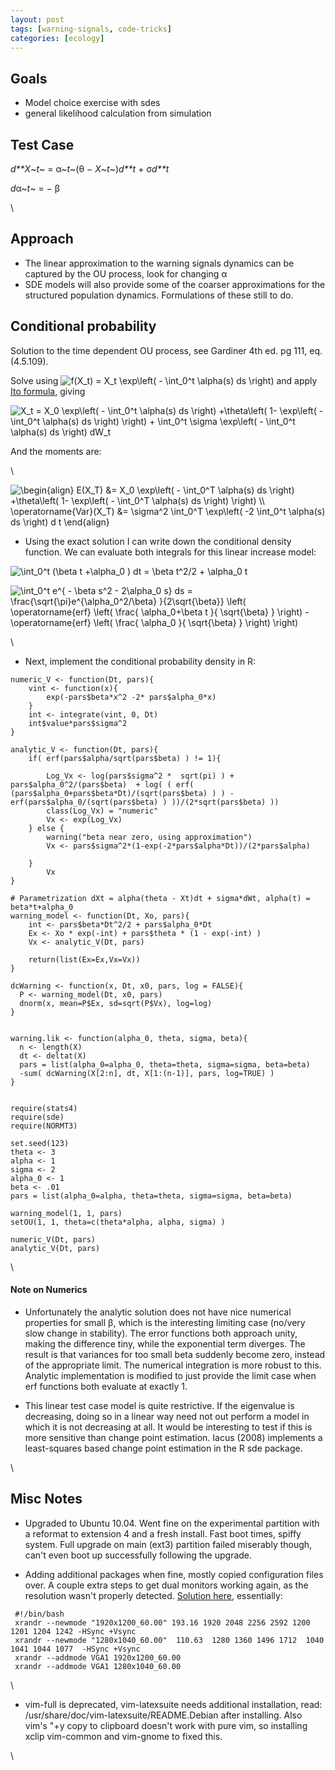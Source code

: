 ```yaml
---
layout: post
tags: [warning-signals, code-tricks]
categories: [ecology]
---
```






 





Goals
-----

-   Model choice exercise with sdes
-   general likelihood calculation from simulation

Test Case
---------

*d**X*~*t*~ = α~*t*~(θ − *X*~*t*~)*d**t* + σ*d**t*

*d*α~*t*~ = − β

\

Approach
--------

-   The linear approximation to the warning signals dynamics can be
    captured by the OU process, look for changing α
-   SDE models will also provide some of the coarser approximations for
    the structured population dynamics. Formulations of these still to
    do.

Conditional probability
-----------------------

Solution to the time dependent OU process, see Gardiner 4th ed. pg 111,
eq. (4.5.109).

Solve using ![ f(X\_t) = X\_t \\exp\\left( - \\int\_0\^t \\alpha(s) ds
\\right)
](http://openwetware.org/images/math/2/6/1/261158506a921c58c07cce2014f09198.png)
and apply [Ito
formula](http://en.wikipedia.org/wiki/It%C5%8D%E2%80%93Doeblin%27s_formula "http://en.wikipedia.org/wiki/It%C5%8D%E2%80%93Doeblin%27s_formula"),
giving

![ X\_t = X\_0 \\exp\\left( - \\int\_0\^t \\alpha(s) ds \\right)
+\\theta\\left( 1- \\exp\\left( - \\int\_0\^t \\alpha(s) ds \\right)
\\right) + \\int\_0\^t \\sigma \\exp\\left( - \\int\_0\^t \\alpha(s) ds
\\right) dW\_t
](http://openwetware.org/images/math/8/b/2/8b2d9515dd6a89360e9c97a122103193.png)

And the moments are:

\

![ \\begin{align} E(X\_T) &= X\_0 \\exp\\left( - \\int\_0\^T \\alpha(s)
ds \\right) +\\theta\\left( 1- \\exp\\left( - \\int\_0\^T \\alpha(s) ds
\\right) \\right) \\\\ \\operatorname{Var}(X\_T) &= \\sigma\^2
\\int\_0\^T \\exp\\left( -2 \\int\_0\^t \\alpha(s) ds \\right) d t
\\end{align}
](http://openwetware.org/images/math/e/5/a/e5ab85ca602fb12998c2eb985474c7e6.png)

-   Using the exact solution I can write down the conditional density
    function. We can evaluate both integrals for this linear increase
    model:

![ \\int\_0\^t (\\beta t +\\alpha\_0 ) dt = \\beta t\^2/2 + \\alpha\_0 t
](http://openwetware.org/images/math/e/8/f/e8f494fb0fc3fffba3ebbf121a70100a.png)

![ \\int\_0\^t e\^{ - \\beta s\^2 - 2\\alpha\_0 s} ds =
\\frac{\\sqrt{\\pi}e\^{\\alpha\_0\^2/\\beta} }{2\\sqrt{\\beta}} \\left(
\\operatorname{erf} \\left( \\frac{ \\alpha\_0+\\beta t }{
\\sqrt{\\beta} } \\right) - \\operatorname{erf} \\left( \\frac{
\\alpha\_0 }{ \\sqrt{\\beta} } \\right) \\right)
](http://openwetware.org/images/math/7/a/2/7a2b755c9174107368e4480c60e685b4.png)

\

-   Next, implement the conditional probability density in R:

~~~~ {.de1}
numeric_V <- function(Dt, pars){
    vint <- function(x){
        exp(-pars$beta*x^2 -2* pars$alpha_0*x)
    }
    int <- integrate(vint, 0, Dt)
    int$value*pars$sigma^2
}
 
analytic_V <- function(Dt, pars){
    if( erf(pars$alpha/sqrt(pars$beta) ) != 1){
 
        Log_Vx <- log(pars$sigma^2 *  sqrt(pi) ) + pars$alpha_0^2/(pars$beta)  + log( ( erf( (pars$alpha_0+pars$beta*Dt)/(sqrt(pars$beta) ) ) - erf(pars$alpha_0/(sqrt(pars$beta) ) ))/(2*sqrt(pars$beta) ))
        class(Log_Vx) = "numeric"
        Vx <- exp(Log_Vx)
    } else {
        warning("beta near zero, using approximation")
        Vx <- pars$sigma^2*(1-exp(-2*pars$alpha*Dt))/(2*pars$alpha)
 
    }
        Vx
}
 
# Parametrization dXt = alpha(theta - Xt)dt + sigma*dWt, alpha(t) = beta*t+alpha_0
warning_model <- function(Dt, Xo, pars){
    int <- pars$beta*Dt^2/2 + pars$alpha_0*Dt
    Ex <- Xo * exp(-int) + pars$theta * (1 - exp(-int) )
    Vx <- analytic_V(Dt, pars)
 
    return(list(Ex=Ex,Vx=Vx))
}
 
dcWarning <- function(x, Dt, x0, pars, log = FALSE){
  P <- warning_model(Dt, x0, pars)
  dnorm(x, mean=P$Ex, sd=sqrt(P$Vx), log=log)
}
 
 
warning.lik <- function(alpha_0, theta, sigma, beta){
  n <- length(X)
  dt <- deltat(X)
  pars = list(alpha_0=alpha_0, theta=theta, sigma=sigma, beta=beta)
  -sum( dcWarning(X[2:n], dt, X[1:(n-1)], pars, log=TRUE) )
}
 
 
require(stats4)
require(sde)
require(NORMT3)
 
set.seed(123)
theta <- 3
alpha <- 1
sigma <- 2
alpha_0 <- 1
beta <- .01
pars = list(alpha_0=alpha, theta=theta, sigma=sigma, beta=beta)
 
warning_model(1, 1, pars)
setOU(1, 1, theta=c(theta*alpha, alpha, sigma) )
 
numeric_V(Dt, pars)
analytic_V(Dt, pars)
~~~~

\

#### Note on Numerics

-   Unfortunately the analytic solution does not have nice numerical
    properties for small β, which is the interesting limiting case
    (no/very slow change in stability). The error functions both
    approach unity, making the difference tiny, while the exponential
    term diverges. The result is that variances for too small beta
    suddenly become zero, instead of the appropriate limit. The
    numerical integration is more robust to this. Analytic
    implementation is modified to just provide the limit case when erf
    functions both evaluate at exactly 1.

-   This linear test case model is quite restrictive. If the eigenvalue
    is decreasing, doing so in a linear way need not out perform a model
    in which it is not decreasing at all. It would be interesting to
    test if this is more sensitive than change point estimation. Iacus
    (2008) implements a least-squares based change point estimation in
    the R sde package.

\

Misc Notes
----------

-   Upgraded to Ubuntu 10.04. Went fine on the experimental partition
    with a reformat to extension 4 and a fresh install. Fast boot times,
    spiffy system. Full upgrade on main (ext3) partition failed
    miserably though, can't even boot up successfully following the
    upgrade.

-   Adding additional packages when fine, mostly copied configuration
    files over. A couple extra steps to get dual monitors working again,
    as the resolution wasn't properly detected. [Solution
    here](http://ubuntuforums.org/showthread.php?t=1112186 "http://ubuntuforums.org/showthread.php?t=1112186"),
    essentially:

~~~~ {.de1}
 #!/bin/bash         
 xrandr --newmode "1920x1200_60.00" 193.16 1920 2048 2256 2592 1200 1201 1204 1242 -HSync +Vsync
 xrandr --newmode "1280x1040_60.00"  110.63  1280 1360 1496 1712  1040 1041 1044 1077  -HSync +Vsync
 xrandr --addmode VGA1 1920x1200_60.00
 xrandr --addmode VGA1 1280x1040_60.00
~~~~

\

-   vim-full is deprecated, vim-latexsuite needs additional
    installation, read: /usr/share/doc/vim-latexsuite/README.Debian
    after installing. Also vim's "+y copy to clipboard doesn't work with
    pure vim, so installing xclip vim-common and vim-gnome to fixed
    this.

\


